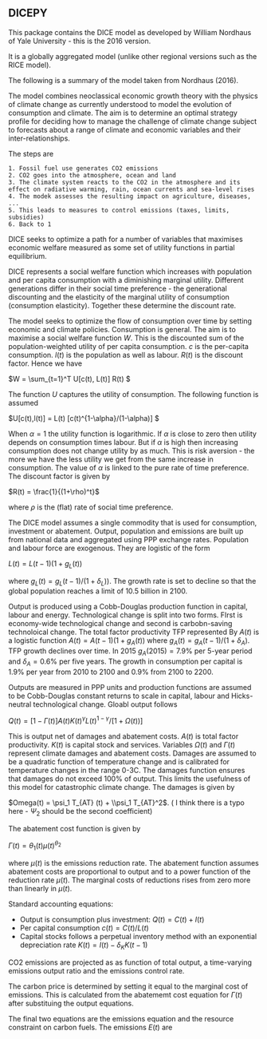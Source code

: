 ## DICEPY

This package contains the DICE model as developed by William Nordhaus of Yale University - this is the 2016 version.

It is a globally aggregated model (unlike other regional versions such as the RICE model). 

The following is a summary of the model taken from Nordhaus (2016).

The model combines neoclassical economic growth theory with the physics of climate change as currently understood to model the evolution of consumption and climate. The aim is to determine an optimal strategy profile for deciding how to manage the challenge of climate change subject to forecasts about a range of climate and economic variables and their inter-relationships.

The steps are

    1. Fossil fuel use generates CO2 emissions
    2. CO2 goes into the atmosphere, ocean and land
    3. The climate system reacts to the CO2 in the atmosphere and its effect on radiative warming, rain, ocean currents and sea-level rises
    4. The modek assesses the resulting impact on agriculture, diseases, ...
    5. This leads to measures to control emissions (taxes, limits, subsidies)
    6. Back to 1

DICE seeks to optimize a path for a number of variables that maximises economic welfare measured as some set of utility functions in partial equilibrium.

DICE represents a social welfare function which increases with population and per capita consumption with a diminishing marginal utility. Different generations differ in their social time preference - the generational discounting and the elasticity of the marginal utility of consumption (consumption elasticity). Together these determine the discount rate.

The model seeks to optimize the flow of consumption over time by setting economic and climate policies. Consumption is general. The aim is to maximise a social welfare function $W$. This is the discounted sum of the population-weighted utility of per capita consumption. $c$ is the per-capita consumption. $l(t)$ is the population as well as labour. $R(t)$ is the discount factor. Hence we have

$W = \sum_{t=1}^T U[c(t), L(t)] R(t) $

The function $U$ captures the utility of consumption. The following function is assumed

$U[c(t),l(t)] = L(t) [c(t)^{1-\alpha}/(1-\alpha)] $

When $\alpha=1$ the utility function is logarithmic. If $\alpha$ is close to zero then utility depends on consumption times labour. But if $\alpha$ is high then increasing consumption does not change utility by as much. This is risk aversion - the more we have the less utility we get from the same increase in consumption. The value of $\alpha$ is linked to the pure rate of time preference. The discount factor is given by

$R(t) = \frac{1}{(1+\rho)^t}$

where $\rho$ is the (flat) rate of social time preference.

The DICE model assumes a single commodity that is used for consumption, investment or abatement. Output, population and emissions are built up from national data and aggregated using PPP exchange rates. Population and labour force are exogenous. They are logistic of the form

$L(t) = L(t-1) (1+g_L(t))$

where $g_L(t) = g_L(t-1)/(1+\delta_L))$. The growth rate is set to decline so that the global population reaches a limit of 10.5 billion in 2100.

Output is produced using a Cobb-Douglas production function in capital, labour and energy. Technological change is split into two forms. FIrst is economy-wide technological change and second is carbobn-saving technoloical change. The total factor productivity TFP represented By $A(t)$ is a logistic function $A(t) = A(t-1) (1+g_A(t))$ where $g_A(t) = g_A(t-1)/(1+\delta_A)$. TFP growth declines over time. In 2015 $g_A(2015)=7.9\%$ per 5-year period and $\delta_A=0.6\%$ per five years. The growth in consumption per capital is $1.9\%$ per year from 2010 to 2100 and $0.9\%$ from 2100 to 2200.

Outputs are measured in PPP units and production functions are assumed to be Cobb-Douglas constant returns to scale in capital, labour and Hicks-neutral technological change. Gloabl output follows

$Q(t) = [1 - \Gamma(t)] A(t) K(t)^{\gamma} L(t)^{1-\gamma} / [1+\Omega(t))]$

This is output net of damages and abatement costs. $A(t)$ is total factor productivity. $K(t)$ is capital stock and services. Variables $\Omega(t)$ and $\Gamma(t)$ represent climate damages and abatement costs. Damages are assumed to be a quadratic function of temperature change and is calibrated for temperature changes in the range 0-3C. The damages function ensures that damages do not exceed 100% of output. This limits the usefulness of this model for catastrophic climate change. The damages is given by

$Omega(t) = \psi_1 T_{AT} (t) + \\psi_1 T_{AT}^2$. ( I think there is a typo here - $\Psi_2$ should be the second coefficient)

The abatement cost function is given by

$\Gamma(t) = \theta_1 (t) \mu(t)^{\theta_2}$

where $\mu(t)$ is the emissions reduction rate. The abatement function assumes abatement costs are proportional to output and to a power function of the reduction rate $\mu(t)$. The marginal costs of reductions rises from zero more than linearly in $\mu(t)$.

Standard accounting equations:

- Output is consumption plus investment: $Q(t) = C(t) + I(t)$
- Per capital consumption $c(t) = C(t) / L(t)$
- Capital stocks follows a perpetual inventory method with an exponential depreciation rate $K(t) = I(t) - \delta_K K(t-1)$

CO2 emissions are projected as as function of total output, a time-varying emissions output ratio and the emissions control rate. 

The carbon price is determined by setting it equal to the marginal cost of emissions. This is calculated from the abatememt cost equation for $\Gamma(t)$ after substituing the output equations.

The final two equations are the emissions equation and the resource constraint on carbon fuels. The emissions $E(t)$ are 


